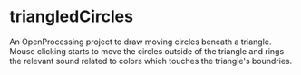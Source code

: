 # triangledCircles

An OpenProcessing project to draw moving circles beneath a triangle. Mouse clicking starts to move the circles outside of the triangle and rings the relevant sound related to colors which touches the triangle's boundries.
